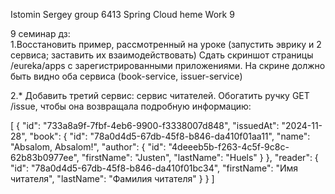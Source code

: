 Istomin Sergey group 6413
Spring Cloud heme Work 9

9 семинар дз:  
1.Восстановить пример, рассмотренный на уроке (запустить эврику и 2 сервиса; заставить их взаимодействовать)
Сдать скриншот страницы /eureka/apps с зарегистрированными приложениями.
На скрине должно быть видно оба сервиса (book-service, issuer-service)

2.* Добавить третий сервис: сервис читателей.
Обогатить ручку GET /issue, чтобы она возвращала подробную информацию:

[
  {
    "id": "733a8a9f-7fbf-4eb6-9900-f3338007d848",
    "issuedAt": "2024-11-28",
    "book": {
      "id": "78a0d4d5-67db-45f8-b846-da410f01aa11",
      "name": "Absalom, Absalom!",
      "author": {
        "id": "4deeeb5b-f263-4c5f-9c8c-62b83b0977ee",
        "firstName": "Justen",
        "lastName": "Huels"
      }
    },
    "reader": {
      "id": "78a0d4d5-67db-45f8-b846-da410f01bc34",
      "firstName": "Имя читателя",
      "lastName": "Фамилия читателя"
    }
  }
]
